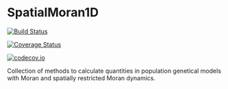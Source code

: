 # SpatialMoran1D

[![Build Status](https://travis-ci.org/skleinbo/SpatialMoran1D.jl.svg?branch=master)](https://travis-ci.org/skleinbo/SpatialMoran1D.jl)

[![Coverage Status](https://coveralls.io/repos/skleinbo/SpatialMoran1D.jl/badge.svg?branch=master&service=github)](https://coveralls.io/github/skleinbo/SpatialMoran1D.jl?branch=master)

[![codecov.io](http://codecov.io/github/skleinbo/SpatialMoran1D.jl/coverage.svg?branch=master)](http://codecov.io/github/skleinbo/SpatialMoran1D.jl?branch=master)

Collection of methods to calculate quantities in population genetical models with Moran and spatially restricted Moran dynamics.

